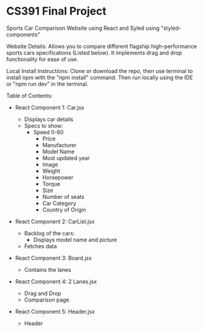 # CS391 Final Project

Sports Car Comparison Website using React and Syled using "styled-components"

Website Details: Allows you to compare different flagship high-performance sports cars specifications (Listed below). It implements drag and drop functionality for ease of use.

Local Install Instructions: Clone or download the repo, then use terminal to install npm with the "npm install" command. Then run locally using the IDE or "npm run dev" in the terminal.




Table of Contents:
  - React Component 1: Car.jsx
	 - Displays car details
	 - Specs to show:
		- Speed 0-60
      		- Price
      		- Manufacturer
      		- Model Name
      		- Most updated year
      		- Image
      		- Weight
    		- Horsepower
    		- Torque
      		- Size
      		- Number of seats
      		- Car Category
      		- Country of Origin

 - React Component 2: CarList.jsx
	- Backlog of the cars:
		- Displays model name and picture
	- Fetches data

 - React Component 3: Board.jsx
	- Contains the lanes

 - React Component 4: 2 Lanes.jsx
	- Drag and Drop
	- Comparison page

 - React Component 5: Header.jsx
	- Header




